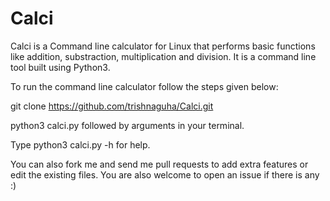 # Calci
Calci is a Command line calculator for Linux that performs basic functions like addition, substraction, multiplication and division. It is a command line tool built using Python3. 

To run the command line calculator follow the steps given below:

git clone https://github.com/trishnaguha/Calci.git

python3 calci.py followed by arguments in your terminal.

Type python3 calci.py -h for help.

You can also fork me and send me pull requests to add extra features or edit the existing files. You are also welcome to open an issue if there is any :)
